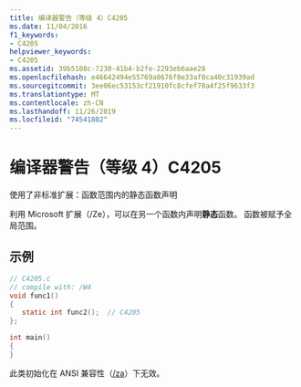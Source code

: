```yaml
---
title: 编译器警告（等级 4）C4205
ms.date: 11/04/2016
f1_keywords:
- C4205
helpviewer_keywords:
- C4205
ms.assetid: 39b5108c-7230-41b4-b2fe-2293eb6aae28
ms.openlocfilehash: e46642494e55769a0676f0e33af0ca40c31939ad
ms.sourcegitcommit: 3ee06ec53153cf21910fc8cfef78a4f25f9633f3
ms.translationtype: MT
ms.contentlocale: zh-CN
ms.lasthandoff: 11/26/2019
ms.locfileid: "74541802"
---
```

# <a name="compiler-warning-level-4-c4205"></a>编译器警告（等级 4）C4205

使用了非标准扩展：函数范围内的静态函数声明

利用 Microsoft 扩展（/Ze），可以在另一个函数内声明**静态**函数。 函数被赋予全局范围。

## <a name="example"></a>示例

```c
// C4205.c
// compile with: /W4
void func1()
{
   static int func2();  // C4205
};

int main()
{
}
```

此类初始化在 ANSI 兼容性（[/za](../../build/reference/za-ze-disable-language-extensions.md)）下无效。